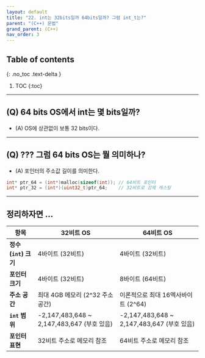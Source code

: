 ```yaml
---
layout: default
title: "22. int는 32bits일까 64bits일까? 그럼 int_t는?"
parent: "(C++) 문법"
grand_parent: (C++)
nav_order: 3
---
```


## Table of contents
{: .no_toc .text-delta }

1. TOC
{:toc}

---

## (Q) 64 bits OS에서 int는 몇 bits일까?

* (A) OS에 상관없이 보통 32 bits이다.

---

## (Q) ??? 그럼 64 bits OS는 뭘 의미하나?

* (A) 포인터의 주소값 길이를 의미한다.

```cpp
int* ptr_64 = (int*)malloc(sizeof(int)); // 64비트 포인터
int* ptr_32 = (int*)(uint32_t)ptr_64;    // 32비트로 강제 캐스팅
```

---

## 정리하자면 ...

| **항목**            | **32비트 OS**                           | **64비트 OS**                         |
|---------------------|-----------------------------------------|---------------------------------------|
| **정수(`int`) 크기**| 4바이트 (32비트)                        | 4바이트 (32비트)                      |
| **포인터 크기**     | 4바이트 (32비트)                        | 8바이트 (64비트)                      |
| **주소 공간**       | 최대 4GB 메모리 (2^32 주소 공간)         | 이론적으로 최대 16엑사바이트 (2^64)   |
| **`int` 범위**      | -2,147,483,648 ~ 2,147,483,647 (부호 있음) | -2,147,483,648 ~ 2,147,483,647 (부호 있음) |
| **포인터 표현**     | 32비트 주소로 메모리 참조               | 64비트 주소로 메모리 참조             |
